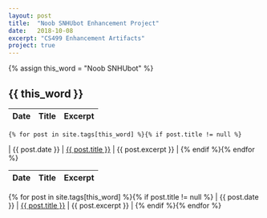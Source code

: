 ```yaml
---
layout: post
title:  "Noob SNHUbot Enhancement Project"
date:   2018-10-08
excerpt: "CS499 Enhancement Artifacts"
project: true
---
```


{% assign this_word = "Noob SNHUbot" %}

<article>
    <h2 id="{{ this_word }}" class="tag-heading">{{ this_word }}</h2>

| Date | Title | Excerpt |
|-------|--------|---------|
    {% for post in site.tags[this_word] %}{% if post.title != null %}
| {{ post.date }} | <a href="{{ site.url }}{{ post.url }}" title="{{ post.title }}">{{ post.title }}</a> | {{ post.excerpt }} |
    {% endif %}{% endfor %}

</article><!-- /.hentry -->

| Date | Title | Excerpt |
|-------|--------|---------|
{% for post in site.tags[this_word] %}{% if post.title != null %}
    | {{ post.date }} | <a href="{{ site.url }}{{ post.url }}" title="{{ post.title }}">{{ post.title }}</a> | {{ post.excerpt }} |
{% endif %}{% endfor %}
